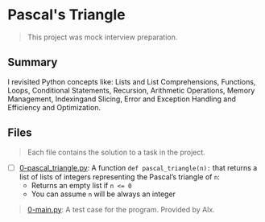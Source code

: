 # Pascal's Triangle

> This project was mock interview preparation.

## Summary

I revisited Python concepts like: Lists and List Comprehensions, Functions, Loops, Conditional Statements, Recursion, Arithmetic Operations, Memory Management, Indexingand Slicing, Error and Exception Handling and Efficiency and Optimization.

## Files

> Each file contains the solution to a task in the project.

- [ ] [0-pascal_triangle.py](https://github.com/Ebube-Ochemba/alx-interview/blob/main/0x00-pascal_triangle/0-pascal_triangle.py): A function `def pascal_triangle(n):` that returns a list of lists of integers representing the Pascal’s triangle of `n`:
    - Returns an empty list if `n <= 0`
    - You can assume `n` will be always an integer

> [0-main.py](./0-main.py): A test case for the program. Provided by Alx.
